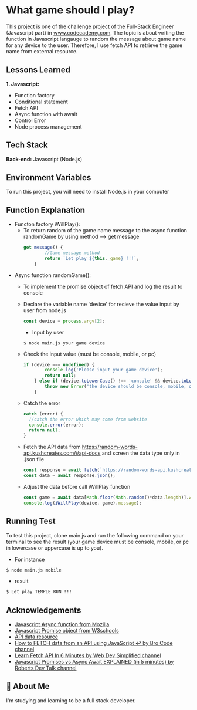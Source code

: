 
# What game should I play?

This project is one of the challenge project of the Full-Stack Engineer (Javascript part) in www.codecademy.com. 
The topic is about writing the function in Javascript langauge to random the message about game name for any device to the user. 
Therefore, I use fetch API to retrieve the game name from external resource.


## Lessons Learned

**1. Javascript:** 
* Function factory
* Conditional statement
* Fetch API
* Async function with await
* Control Error
* Node process management


## Tech Stack

**Back-end:** Javascript (Node.js)


## Environment Variables

To run this project, you will need to install Node.js in your computer


## Function Explanation

* Functon factory iWillPlay():
  * To return random of the game name message to the async function randomGame by using method --> get message
    ```javascript
    get message() {
            //Game message method
            return `Let play ${this._game} !!!`;                 
        }
    ```
* Async function randomGame():
  * To implement the promise object of fetch API and log the result to console
  * Declare the variable name 'device' for recieve the value input by user from node.js    
    ```javascript
    const device = process.argv[2]; 
    ```

    * Input by user
    ```node
    $ node main.js your game device
    ```
    
  * Check the input value (must be console, mobile, or pc)
    ```javascript
    if (device === undefined) {
            console.log('Please input your game device');
            return null;
        } else if (device.toLowerCase() !== 'console' && device.toLowerCase() !== 'pc' && device.toLowerCase() !== 'mobile') {
            throw new Error('the device should be console, mobile, or pc');
        }
    ```

  * Catch the error
    ```javascript
    catch (error) {
      //catch the error which may come from website
      console.error(error);
      return null;
    }
    ```

  * Fetch the API data from https://random-words-api.kushcreates.com/#api-docs and screen the data type only in .json file
      ```javascript
      const response = await fetch(`https://random-words-api.kushcreates.com/api?language=en&category=${device.toLowerCase()}_games&type=uppercase&words=100`);
      const data = await response.json();
      ```

  * Adjust the data before call iWillPlay function
    ```javascript
    const game = await data[Math.floor(Math.random()*data.length)].word;             
    console.log(iWillPlay(device, game).message);
    ```

    
## Running Test

To test this project, clone main.js and run the following command on your terminal to see the result (your game device must be console, mobile, or pc in lowercase or uppercase is up to you).

* For instance
```bash
$ node main.js mobile
```
* result
```bash
$ Let play TEMPLE RUN !!!
```


## Acknowledgements

 - [Javascript Async function from Mozilla](https://developer.mozilla.org/en-US/docs/Web/JavaScript/Reference/Operators/async_function)
 - [Javascript Promise object from W3schools](https://www.w3schools.com/js/js_promise.asp)
 - [API data resource](https://random-words-api.kushcreates.com/#api-docs)
 - [How to FETCH data from an API using JavaScript ↩️ by Bro Code channel](https://www.youtube.com/watch?v=37vxWr0WgQk)
 - [Learn Fetch API In 6 Minutes by Web Dev Simplified channel](https://www.youtube.com/watch?v=cuEtnrL9-H0)
 - [Javascript Promises vs Async Await EXPLAINED (in 5 minutes) by Roberts Dev Talk channel](https://www.youtube.com/watch?v=li7FzDHYZpc)


## 🚀 About Me
I'm studying and learning to be a full stack developer.
